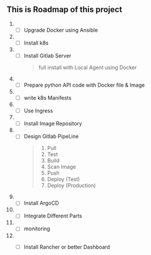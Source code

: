 ## This is Roadmap of this project

1. - [ ] Upgrade Docker using Ansible
2. - [ ] Install k8s
3. - [ ] Install Gitlab Server
     > full install with Local Agent using Docker
4. - [ ] Prepare python API code with Docker file & Image
5. - [ ] write k8s Manifests
6. - [ ] Use Ingress
7. - [ ] Install Image Repository
8. - [ ] Design Gitlab PipeLine
     > 1. Pull
     > 2. Test
     > 3. Build
     > 4. Scan Image
     > 5. Push
     > 6. Deploy (Test)
     > 7. Deploy (Production)
9. - [ ] Install ArgoCD
10. - [ ] Integrate Different Parts
11. - [ ] monitoring
12. - [ ] Install Rancher or better Dashboard

